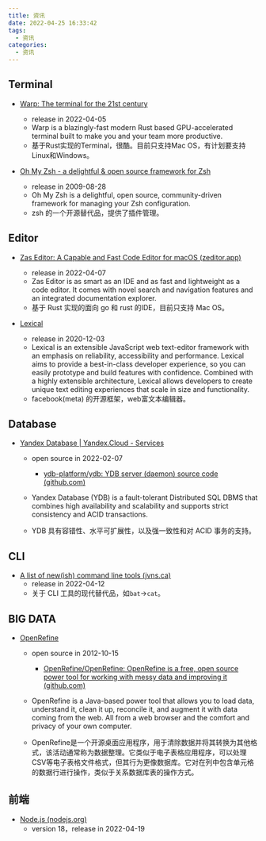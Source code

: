 ```yaml
---
title: 资讯
date: 2022-04-25 16:33:42
tags:
  - 资讯
categories:
  - 资讯
---
```


## Terminal

+ [Warp: The terminal for the 21st century](https://www.warp.dev/)
  + release in 2022-04-05
  + Warp is a blazingly-fast modern Rust based GPU-accelerated terminal built to make you and your team more productive.
  + 基于Rust实现的Terminal，很酷。目前只支持Mac OS，有计划要支持Linux和Windows。

+ [Oh My Zsh - a delightful & open source framework for Zsh](https://ohmyz.sh/)
  + release in 2009-08-28
  + Oh My Zsh is a delightful, open source, community-driven framework for managing your Zsh configuration. 
  + zsh 的一个开源替代品，提供了插件管理。


## Editor

+ [Zas Editor: A Capable and Fast Code Editor for macOS (zeditor.app)](https://www.zeditor.app/)
  + release in 2022-04-07
  + Zas Editor is as smart as an IDE and as fast and lightweight as a code editor. It comes with novel search and navigation features and an integrated documentation explorer.
  + 基于 Rust 实现的面向 go 和 rust 的IDE，目前只支持 Mac OS。

+ [Lexical](https://lexical.dev/)
  + release in 2020-12-03
  + Lexical is an extensible JavaScript web text-editor framework with an emphasis on reliability, accessibility and performance. Lexical aims to provide a best-in-class developer experience, so you can easily prototype and build features with confidence. Combined with a highly extensible architecture, Lexical allows developers to create unique text editing experiences that scale in size and functionality.
  + facebook(meta) 的开源框架，web富文本编辑器。


## Database

+ [Yandex Database | Yandex.Cloud - Services](https://cloud.yandex.com/en/services/ydb)
  + open source in 2022-02-07
    +  [ydb-platform/ydb: YDB server (daemon) source code (github.com)](https://github.com/ydb-platform/ydb)

  + Yandex Database (YDB) is a fault-tolerant Distributed SQL DBMS that combines high availability and scalability and supports strict consistency and ACID transactions.
  + YDB 具有容错性、水平可扩展性，以及强一致性和对 ACID 事务的支持。


## CLI

+ [A list of new(ish) command line tools (jvns.ca)](https://jvns.ca/blog/2022/04/12/a-list-of-new-ish--command-line-tools/)
  + release in 2022-04-12
  + 关于 CLI 工具的现代替代品，如`bat`->`cat`。


## BIG DATA

+ [OpenRefine](https://openrefine.org/)
  + open source in 2012-10-15
    + [OpenRefine/OpenRefine: OpenRefine is a free, open source power tool for working with messy data and improving it (github.com)](https://github.com/OpenRefine/OpenRefine)

  + OpenRefine is a Java-based power tool that allows you to load data, understand it, clean it up, reconcile it, and augment it with data coming from the web. All from a web browser and the comfort and privacy of your own computer.
  + OpenRefine是一个开源桌面应用程序，用于清除数据并将其转换为其他格式，该活动通常称为数据整理。它类似于电子表格应用程序，可以处理CSV等电子表格文件格式，但其行为更像数据库。它对在列中包含单元格的数据行进行操作，类似于关系数据库表的操作方式。


## 前端

+ [Node.js (nodejs.org)](https://nodejs.org/zh-cn/)
  + version 18，release in 2022-04-19
